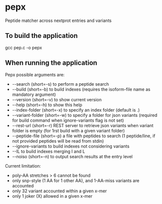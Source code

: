 pepx
====

Peptide matcher across nextprot entries and variants

## To build the application

gcc pep.c -o pepx


## When running the application

Pepx possible arguments are:

- --search (short=-s) to perform a peptide search
- --build (short=-b) to build indexes (requires the isoform-file name as mandatory argument)
- --version (short=-v) to show current version
- --help (short=-h) to show this help
- --index-folder (short=-x) to specify an index folder (default is .)
- --variant-folder (short=-w) to specify a folder for json variants (required for build command when ignore-variants flag is not set)
- --rest-url (short=-r) REST server to retrieve json variants when variant folder is empty (for 1rst build with a given variant folder)
- --peptide-file (short=-p) a file with peptides to search (1 peptide/line, if not provided peptides will be read from stdin)
- --ignore-variants to build indexes not considering variants
- --IL to build indexes merging I and L
- --noiso (short=-n) to output search results at the entry level

Current limitation:

- poly-AA stretches > 6 cannot be found
- only snp-style (1 AA for 1 other AA), and 1-AA-miss variants are accounted
- only 32 variant accounted within a given x-mer
- only 1 joker (X) allowed in a given x-mer

